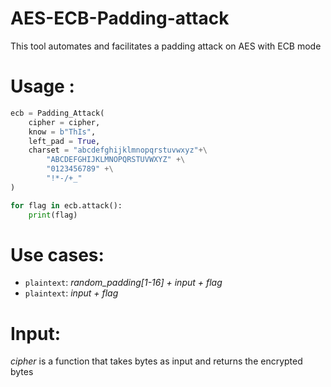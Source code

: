 # AES-ECB-Padding-attack
This tool automates and facilitates a padding attack on AES with ECB mode

# Usage :
```python
ecb = Padding_Attack(
	cipher = cipher,
	know = b"ThIs",
	left_pad = True,
	charset = "abcdefghijklmnopqrstuvwxyz"+\
		"ABCDEFGHIJKLMNOPQRSTUVWXYZ" +\
		"0123456789" +\
		"!*-/+_"
)

for flag in ecb.attack():
	print(flag)
```

# Use cases:

- ``plaintext``: *random_padding[1-16] + input + flag*  
- ``plaintext``: *input + flag*

# Input: 

*cipher* is a function that takes bytes as input and returns the encrypted bytes
